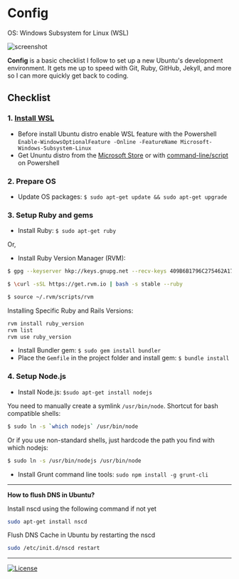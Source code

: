 # Config

OS: Windows Subsystem for Linux (WSL)

![screenshot](https://user-images.githubusercontent.com/9361180/62588374-3d7af280-b8e5-11e9-9957-1618de71c6d0.png)

**Config** is a basic checklist I follow to set up a new Ubuntu's development environment. It gets me up to speed with Git, Ruby, GitHub, Jekyll, and more so I can more quickly get back to coding.

## Checklist

### 1. [Install WSL](https://docs.microsoft.com/en-us/windows/wsl/install-win10)

* Before install Ubuntu distro enable WSL feature with the Powershell `Enable-WindowsOptionalFeature -Online -FeatureName Microsoft-Windows-Subsystem-Linux`
* Get Ununtu distro from the [Microsoft Store](https://www.microsoft.com/en-us/p/ubuntu/9nblggh4msv6) or with [command-line/script](https://docs.microsoft.com/en-us/windows/wsl/install-manual) on Powershell

### 2. Prepare OS

* Update OS packages: `$ sudo apt-get update && sudo apt-get upgrade`

### 3. Setup Ruby and gems

* Install Ruby: `$ sudo apt-get ruby`

Or,

*  Install Ruby Version Manager (RVM):

``` bash
$ gpg --keyserver hkp://keys.gnupg.net --recv-keys 409B6B1796C275462A1703113804BB82D39DC0E3

$ \curl -sSL https://get.rvm.io | bash -s stable --ruby

$ source ~/.rvm/scripts/rvm
```

Installing Specific Ruby and Rails Versions:

``` bash
rvm install ruby_version
rvm list
rvm use ruby_version
```

* Install Bundler gem: `$ sudo gem install bundler`
* Place the `Gemfile` in the project folder and install gem: `$ bundle install`

### 4. Setup Node.js

* Install Node.js: `$sudo apt-get install nodejs`

You need to manually create a symlink `/usr/bin/node`. Shortcut for bash compatible shells:

``` bash
$ sudo ln -s `which nodejs` /usr/bin/node
```

Or if you use non-standard shells, just hardcode the path you find with which nodejs:

``` bash
$ sudo ln -s /usr/bin/nodejs /usr/bin/node
```

* Install Grunt command line tools: `sudo npm install -g grunt-cli`

---

**How to flush DNS in Ubuntu?**

Install nscd using the following command if not yet

``` bash
sudo apt-get install nscd
```

Flush DNS Cache in Ubuntu by restarting the nscd

``` bash
sudo /etc/init.d/nscd restart
```
---

[![License](https://img.shields.io/github/license/MilanAryal/config.svg?branch=master)](https://github.com/MilanAryal/config/blob/master/LICENSE)
